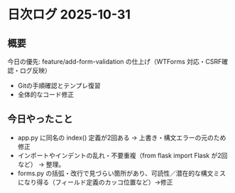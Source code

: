 # 日次ログ 2025-10-31

## 概要
今日の優先: feature/add-form-validation の仕上げ（WTForms 対応・CSRF確認・ログ反映）
- Gitの手順確認とテンプレ復習
- 全体的なコード修正

## 今日やったこと
- app.py に同名の index() 定義が2回ある → 上書き・構文エラーの元のため修正
- インポートやインデントの乱れ・不要重複（from flask import Flask が2回など） → 整理。
- forms.py の括弧・改行で見づらい箇所があり、可読性／潜在的な構文ミスになり得る（フィールド定義のカッコ位置など）→修正

